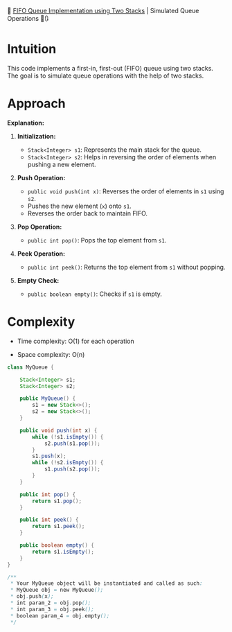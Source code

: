 🔄 [FIFO Queue Implementation using Two Stacks](https://leetcode.com/problems/implement-queue-using-stacks/description/?envType=daily-question&envId=2024-01-29) | Simulated Queue Operations 🧊🔃
# Intuition
<!-- Describe your first thoughts on how to solve this problem. -->
This code implements a first-in, first-out (FIFO) queue using two stacks. The goal is to simulate queue operations with the help of two stacks.

# Approach
<!-- Describe your approach to solving the problem. -->

**Explanation:**
1. **Initialization:**
    - `Stack<Integer> s1`: Represents the main stack for the queue.
    - `Stack<Integer> s2`: Helps in reversing the order of elements when pushing a new element.

2. **Push Operation:**
    - `public void push(int x)`: Reverses the order of elements in `s1` using `s2`.
    - Pushes the new element (`x`) onto `s1`.
    - Reverses the order back to maintain FIFO.

3. **Pop Operation:**
    - `public int pop()`: Pops the top element from `s1`.

4. **Peek Operation:**
    - `public int peek()`: Returns the top element from `s1` without popping.

5. **Empty Check:**
    - `public boolean empty()`: Checks if `s1` is empty.

# Complexity
- Time complexity: O(1) for each operation
<!-- Add your time complexity here, e.g. $$O(1)$$ -->

- Space complexity: O(n)
<!-- Add your space complexity here, e.g. $$O(n)$$ -->
```java
class MyQueue {

    Stack<Integer> s1;
    Stack<Integer> s2;

    public MyQueue() {
        s1 = new Stack<>();
        s2 = new Stack<>();
    }

    public void push(int x) {
        while (!s1.isEmpty()) {
            s2.push(s1.pop());
        }
        s1.push(x);
        while (!s2.isEmpty()) {
            s1.push(s2.pop());
        }
    }

    public int pop() {
        return s1.pop();
    }

    public int peek() {
        return s1.peek();
    }

    public boolean empty() {
        return s1.isEmpty();
    }
}

/**
 * Your MyQueue object will be instantiated and called as such:
 * MyQueue obj = new MyQueue();
 * obj.push(x);
 * int param_2 = obj.pop();
 * int param_3 = obj.peek();
 * boolean param_4 = obj.empty();
 */
